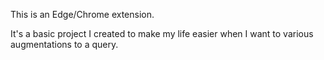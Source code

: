 This is an Edge/Chrome extension.

It's a basic project I created to make my life easier when I want to various augmentations to a query.
